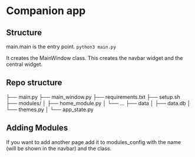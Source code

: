 # Companion app

## Structure
main.main is the entry point.
`python3 main.py`

It creates the MainWindow class. This creates the navbar widget and the central widget.

## Repo structure
├── main.py
├── main_window.py
├── requirements.txt
├── setup.sh
├── modules/
│   ├── home_module.py
│   └── ...
├── data
│   ├── data.db
│   └── themes.py
│   └── app_state.py

## Adding Modules
If you want to add another page add it to modules_config with the name (will be shown in the navbar) and the class.